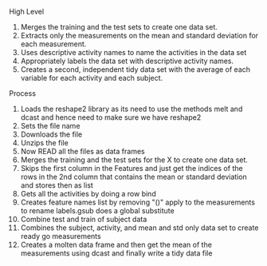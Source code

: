 High Level
1.	Merges the training and the test sets to create one data set.
2.	Extracts only the measurements on the mean and standard deviation for each measurement.
3.	Uses descriptive activity names to name the activities in the data set
4.	Appropriately labels the data set with descriptive activity names.
5.	Creates a second, independent tidy data set with the average of each variable for each activity and each subject.




Process
1.	Loads the reshape2 library as its need to use the methods melt and  dcast and hence need to make sure we have reshape2
2.	Sets the file name 
3.	Downloads the file 
4.	Unzips the file
5.	Now READ all the files as data frames
6.	Merges the training and the test sets for the X to create one data set.
7.	Skips the first column in the Features and just get the indices of the rows in the 2nd column that contains the mean or standard deviation and stores then as list
8.	Gets all the activities by doing a row bind
9.	Creates feature names list by removing "()" apply to the measurements to rename labels.gsub does a global substitute
10.	Combine test and train of subject data 
11.	Combines the  subject, activity, and mean and std only data set to create ready go measurements 
12.	Creates a molten data frame and then get the mean of the measurements using dcast and finally write a tidy data file
